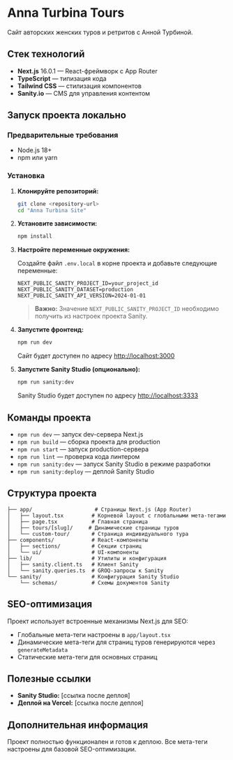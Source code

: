 # Anna Turbina Tours

Сайт авторских женских туров и ретритов с Анной Турбиной.

## Стек технологий

- **Next.js** 16.0.1 — React-фреймворк с App Router
- **TypeScript** — типизация кода
- **Tailwind CSS** — стилизация компонентов
- **Sanity.io** — CMS для управления контентом

## Запуск проекта локально

### Предварительные требования

- Node.js 18+ 
- npm или yarn

### Установка

1. **Клонируйте репозиторий:**
   ```bash
   git clone <repository-url>
   cd "Anna Turbina Site"
   ```

2. **Установите зависимости:**
   ```bash
   npm install
   ```

3. **Настройте переменные окружения:**
   
   Создайте файл `.env.local` в корне проекта и добавьте следующие переменные:
   ```env
   NEXT_PUBLIC_SANITY_PROJECT_ID=your_project_id
   NEXT_PUBLIC_SANITY_DATASET=production
   NEXT_PUBLIC_SANITY_API_VERSION=2024-01-01
   ```
   
   > **Важно:** Значение `NEXT_PUBLIC_SANITY_PROJECT_ID` необходимо получить из настроек проекта Sanity.

4. **Запустите фронтенд:**
   ```bash
   npm run dev
   ```
   
   Сайт будет доступен по адресу [http://localhost:3000](http://localhost:3000)

5. **Запустите Sanity Studio (опционально):**
   ```bash
   npm run sanity:dev
   ```
   
   Sanity Studio будет доступен по адресу [http://localhost:3333](http://localhost:3333)

## Команды проекта

- `npm run dev` — запуск dev-сервера Next.js
- `npm run build` — сборка проекта для production
- `npm run start` — запуск production-сервера
- `npm run lint` — проверка кода линтером
- `npm run sanity:dev` — запуск Sanity Studio в режиме разработки
- `npm run sanity:deploy` — деплой Sanity Studio

## Структура проекта

```
├── app/                    # Страницы Next.js (App Router)
│   ├── layout.tsx         # Корневой layout с глобальными мета-тегами
│   ├── page.tsx           # Главная страница
│   ├── tours/[slug]/     # Динамические страницы туров
│   └── custom-tour/       # Страница индивидуального тура
├── components/            # React-компоненты
│   ├── sections/          # Секции страниц
│   └── ui/                # UI-компоненты
├── lib/                   # Утилиты и конфигурация
│   ├── sanity.client.ts   # Клиент Sanity
│   └── sanity.queries.ts  # GROQ-запросы к Sanity
└── sanity/                # Конфигурация Sanity Studio
    └── schemas/           # Схемы документов Sanity
```

## SEO-оптимизация

Проект использует встроенные механизмы Next.js для SEO:
- Глобальные мета-теги настроены в `app/layout.tsx`
- Динамические мета-теги для страниц туров генерируются через `generateMetadata`
- Статические мета-теги для основных страниц

## Полезные ссылки

- **Sanity Studio:** [ссылка после деплоя]
- **Деплой на Vercel:** [ссылка после деплоя]

## Дополнительная информация

Проект полностью функционален и готов к деплою. Все мета-теги настроены для базовой SEO-оптимизации.
